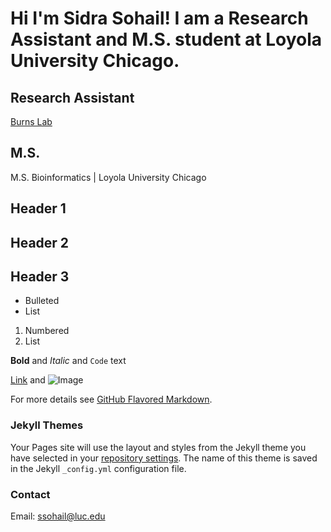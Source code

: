 # Hi I'm Sidra Sohail! I am a Research Assistant and M.S. student at Loyola University Chicago.


## Research Assistant
[Burns Lab](https://www.burns-lab.org/)

## M.S.
M.S. Bioinformatics | Loyola University Chicago

## Header 1
## Header 2
## Header 3

- Bulleted
- List

1. Numbered
2. List

**Bold** and _Italic_ and `Code` text

[Link](url) and ![Image](src)

For more details see [GitHub Flavored Markdown](https://guides.github.com/features/mastering-markdown/).

### Jekyll Themes

Your Pages site will use the layout and styles from the Jekyll theme you have selected in your [repository settings](https://github.com/ssohail1/ssohail1.github.io/settings/pages). The name of this theme is saved in the Jekyll `_config.yml` configuration file.

### Contact
Email: ssohail@luc.edu

